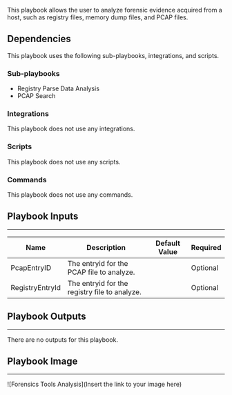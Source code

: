 This playbook allows the user to analyze forensic evidence acquired from a host, such as registry files, memory dump files, and PCAP files.

## Dependencies
This playbook uses the following sub-playbooks, integrations, and scripts.

### Sub-playbooks
* Registry Parse Data Analysis
* PCAP Search

### Integrations
This playbook does not use any integrations.

### Scripts
This playbook does not use any scripts.

### Commands
This playbook does not use any commands.

## Playbook Inputs
---

| **Name** | **Description** | **Default Value** | **Required** |
| --- | --- | --- | --- |
| PcapEntryID | The entryid for the PCAP file to analyze. |  | Optional |
| RegistryEntryId | The entryid for the registry file to analyze. |  | Optional |

## Playbook Outputs
---
There are no outputs for this playbook.

## Playbook Image
---
![Forensics Tools Analysis](Insert the link to your image here)
